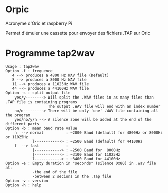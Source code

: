 # Orpic
Acronyme d'Oric et raspberry Pi

Permet d'émuler une cassette pour envoyer des fichiers .TAP sur Oric

# Programme tap2wav

    Usage : tap2wav
    Option -f : frequence 
       4 --> produces a 4800 Hz WAV file (Default) 
       8 --> produces a 8000 Hz WAV file 
       11 --> produces a 11025Hz WAV file  
       44 --> produces a 44100Hz WAV file  
    Option -s : split output file 
        yes/y--------> Will split the .WAV files in as many files than .TAP file is containing programs
                       The output .WAV file will end with an index number 
        no/n---------> There will be only 'one' .WAV file containing all the program 
        yes/no/y/n --> A silence zone will be added at the end of the different parts 
    Option -b : mean baud rate value 
        n  --> normal          : ~2000 Baud (default) for 4800Hz or 8000Hz or 11025Hz 
                l------------> : ~2500 Baud (default) for 44100Hz 
        f  --> fast            :                        
                |------------> : ~2500 Baud for  8000Hz  
                |------------> : ~3100 Baud for 11025Hz  
                l------------> : ~3400 Baud for 44100Hz  
    Option -e : Empty duration in "seconds" (silence 0x80) in .wav file at: 
                -the end of the file  
                -between 2 secions in the .Tap file 
    Option -v : version 
    Option -h : help 


